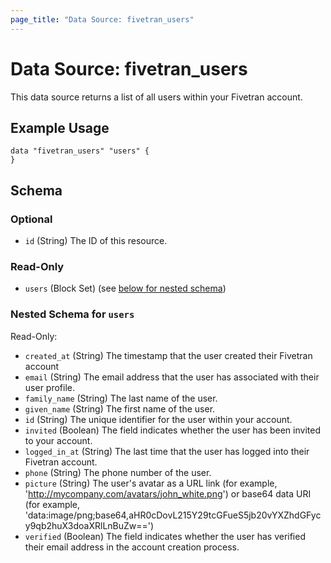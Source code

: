 ```yaml
---
page_title: "Data Source: fivetran_users"
---
```


# Data Source: fivetran_users

This data source returns a list of all users within your Fivetran account.

## Example Usage

```hcl
data "fivetran_users" "users" {
}
```

<!-- schema generated by tfplugindocs -->
## Schema

### Optional

- `id` (String) The ID of this resource.

### Read-Only

- `users` (Block Set) (see [below for nested schema](#nestedblock--users))

<a id="nestedblock--users"></a>
### Nested Schema for `users`

Read-Only:

- `created_at` (String) The timestamp that the user created their Fivetran account
- `email` (String) The email address that the user has associated with their user profile.
- `family_name` (String) The last name of the user.
- `given_name` (String) The first name of the user.
- `id` (String) The unique identifier for the user within your account.
- `invited` (Boolean) The field indicates whether the user has been invited to your account.
- `logged_in_at` (String) The last time that the user has logged into their Fivetran account.
- `phone` (String) The phone number of the user.
- `picture` (String) The user's avatar as a URL link (for example, 'http://mycompany.com/avatars/john_white.png') or base64 data URI (for example, 'data:image/png;base64,aHR0cDovL215Y29tcGFueS5jb20vYXZhdGFycy9qb2huX3doaXRlLnBuZw==')
- `verified` (Boolean) The field indicates whether the user has verified their email address in the account creation process.